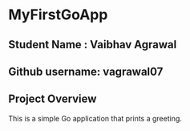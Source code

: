 # MyFirstGoApp

## Student Name : Vaibhav Agrawal
## Github username: vagrawal07

## Project Overview
This is a simple Go application that prints a greeting.

